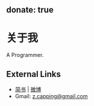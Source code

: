 donate: true
---
# 关于我

A Programmer.

## External Links
- [简书](https://www.jianshu.com/u/c42a1fec8a6a) | [微博](http://www.weibo.com/3750729151)
- Gmail: z.capping@gmail.com
